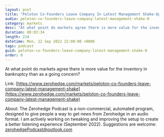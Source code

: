 ```yaml
---
layout: post
title: "Peloton Co-Founders Leave Company In Latest Management Shake-Up"
audio: peloton-co-founders-leave-company-latest-management-shake-0
category: markets
desc: "At what point do markets agree there is more value for the inventory in bankruptcy than as a going concern?"
duration: 00:03:34
length: 214
datetime: Mon, 12 Sep 2022 22:00:00 +0000
tags: podcast
guid: peloton-co-founders-leave-company-latest-management-shake-0
order: 0
---
```

At what point do markets agree there is more value for the inventory in bankruptcy than as a going concern?

Link: [https://www.zerohedge.com/markets/peloton-co-founders-leave-company-latest-management-shake](https://www.zerohedge.com/markets/peloton-co-founders-leave-company-latest-management-shake)

About: The Zerohedge Podcast is a non-commercial, automated program, designed to give people a way to get news from Zerohedge in an audio format.  I am actively working on tweaking and improving the setup to create a better listening experience (September 2022).  Suggestions are welcome: [zerohedgePodcast@outlook.com](mailto:zerohedgePodcast@outlook.com)
